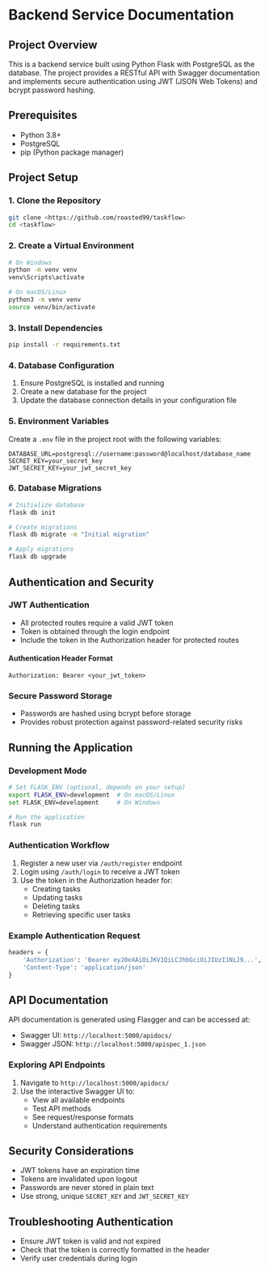 # Backend Service Documentation

## Project Overview
This is a backend service built using Python Flask with PostgreSQL as the database. The project provides a RESTful API with Swagger documentation and implements secure authentication using JWT (JSON Web Tokens) and bcrypt password hashing.

## Prerequisites
- Python 3.8+
- PostgreSQL
- pip (Python package manager)

## Project Setup

### 1. Clone the Repository
```bash
git clone <https://github.com/roasted99/taskflow>
cd <taskflow>
```

### 2. Create a Virtual Environment
```bash
# On Windows
python -m venv venv
venv\Scripts\activate

# On macOS/Linux
python3 -m venv venv
source venv/bin/activate
```

### 3. Install Dependencies
```bash
pip install -r requirements.txt
```

### 4. Database Configuration
1. Ensure PostgreSQL is installed and running
2. Create a new database for the project
3. Update the database connection details in your configuration file

### 5. Environment Variables
Create a `.env` file in the project root with the following variables:
```
DATABASE_URL=postgresql://username:password@localhost/database_name
SECRET_KEY=your_secret_key
JWT_SECRET_KEY=your_jwt_secret_key
```

### 6. Database Migrations
```bash
# Initialize database
flask db init

# Create migrations
flask db migrate -m "Initial migration"

# Apply migrations
flask db upgrade
```

## Authentication and Security

### JWT Authentication
- All protected routes require a valid JWT token
- Token is obtained through the login endpoint
- Include the token in the Authorization header for protected routes

#### Authentication Header Format
```
Authorization: Bearer <your_jwt_token>
```

### Secure Password Storage
- Passwords are hashed using bcrypt before storage
- Provides robust protection against password-related security risks

## Running the Application

### Development Mode
```bash
# Set FLASK_ENV (optional, depends on your setup)
export FLASK_ENV=development  # On macOS/Linux
set FLASK_ENV=development     # On Windows

# Run the application
flask run
```

### Authentication Workflow
1. Register a new user via `/auth/register` endpoint
2. Login using `/auth/login` to receive a JWT token
3. Use the token in the Authorization header for:
   - Creating tasks
   - Updating tasks
   - Deleting tasks
   - Retrieving specific user tasks

### Example Authentication Request
```python
headers = {
    'Authorization': 'Bearer eyJ0eXAiOiJKV1QiLCJhbGciOiJIUzI1NiJ9...',
    'Content-Type': 'application/json'
}
```

## API Documentation
API documentation is generated using Flasgger and can be accessed at:
- Swagger UI: `http://localhost:5000/apidocs/`
- Swagger JSON: `http://localhost:5000/apispec_1.json`

### Exploring API Endpoints
1. Navigate to `http://localhost:5000/apidocs/`
2. Use the interactive Swagger UI to:
   - View all available endpoints
   - Test API methods
   - See request/response formats
   - Understand authentication requirements

## Security Considerations
- JWT tokens have an expiration time
- Tokens are invalidated upon logout
- Passwords are never stored in plain text
- Use strong, unique `SECRET_KEY` and `JWT_SECRET_KEY`

## Troubleshooting Authentication
- Ensure JWT token is valid and not expired
- Check that the token is correctly formatted in the header
- Verify user credentials during login



